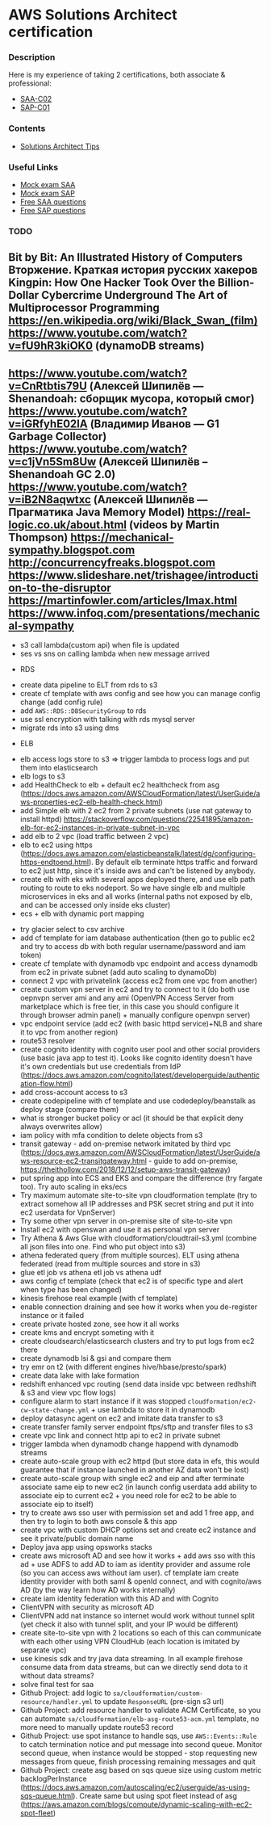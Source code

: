 # AWS Solutions Architect certification

### Description
Here is my experience of taking 2 certifications, both associate & professional:
* [SAA-C02](https://aws.amazon.com/certification/certified-solutions-architect-associate)
* [SAP-C01](https://aws.amazon.com/certification/certified-solutions-architect-professional)

### Contents
* [Solutions Architect Tips](https://github.com/dgaydukov/cert-aws/blob/master/sa/files/sa.md)

### Useful Links
* [Mock exam SAA](https://www.whizlabs.com/aws-solutions-architect-associate)
* [Mock exam SAP](https://www.whizlabs.com/aws-solutions-architect-professional)
* [Free SAA questions](https://www.examtopics.com/exams/amazon/aws-certified-solutions-architect-associate-saa-c02)
* [Free SAP questions](https://www.examtopics.com/exams/amazon/aws-certified-solutions-architect-professional)

### TODO
Bit by Bit: An Illustrated History of Computers
Вторжение. Краткая история русских хакеров
Kingpin: How One Hacker Took Over the Billion-Dollar Cybercrime Underground
The Art of Multiprocessor Programming
https://en.wikipedia.org/wiki/Black_Swan_(film)
https://www.youtube.com/watch?v=fU9hR3kiOK0 (dynamoDB streams)
-----------------------------------------------------------------------------------------------------------------------
https://www.youtube.com/watch?v=CnRtbtis79U (Алексей Шипилёв — Shenandoah: сборщик мусора, который смог)
https://www.youtube.com/watch?v=iGRfyhE02lA (Владимир Иванов — G1 Garbage Collector)
https://www.youtube.com/watch?v=c1jVn5Sm8Uw (Алексей Шипилёв – Shenandoah GC 2.0)
https://www.youtube.com/watch?v=iB2N8aqwtxc (Алексей Шипилёв — Прагматика Java Memory Model)
https://real-logic.co.uk/about.html (videos by Martin Thompson)
https://mechanical-sympathy.blogspot.com
http://concurrencyfreaks.blogspot.com
https://www.slideshare.net/trishagee/introduction-to-the-disruptor
https://martinfowler.com/articles/lmax.html
https://www.infoq.com/presentations/mechanical-sympathy
-----------------------------------------------------------------------------------------------------------------------
+ s3 call lambda(custom api) when file is updated
+ ses vs sns on calling lambda when new message arrived
* RDS
+ create data pipeline to ELT from rds to s3
+ create cf template with aws config and see how you can manage config change (add config rule)
+ add `AWS::RDS::DBSecurityGroup` to rds
+ use ssl encryption with talking with rds mysql server
+ migrate rds into s3 using dms
* ELB
+ elb access logs store to s3 => trigger lambda to process logs and put them into elasticsearch
+ elb logs to s3
+ add HealthCheck to elb + default ec2 healthcheck from asg (https://docs.aws.amazon.com/AWSCloudFormation/latest/UserGuide/aws-properties-ec2-elb-health-check.html)
+ add Simple elb with 2 ec2 from 2 private subnets (use nat gateway to install httpd) https://stackoverflow.com/questions/22541895/amazon-elb-for-ec2-instances-in-private-subnet-in-vpc
+ add elb to 2 vpc (load traffic between 2 vpc)
+ elb to ec2 using https (https://docs.aws.amazon.com/elasticbeanstalk/latest/dg/configuring-https-endtoend.html). By default elb terminate https traffic and forward to ec2 just http, since it's inside aws and can't be listened by anybody.
+ create elb with eks with several apps deployed there, and use elb path routing to route to eks nodeport. So we have single elb and multiple microservices in eks and all works (internal paths not exposed by elb, and can be accessed only inside eks cluster)
+ ecs + elb with dynamic port mapping
* try glacier select to csv archive
* add cf template for iam database authentication (then go to public ec2 and try to access db with both regular username/password and iam token)
* create cf template with dynamodb vpc endpoint and access dynamodb from ec2 in private subnet (add auto scaling to dynamoDb)
* connect 2 vpc with privatelink (access ec2 from one vpc from another)
* create custom vpn server in ec2 and try to connect to it (do both use oepnvpn server ami and any ami (OpenVPN Access Server from marketplace which is free tier, in this case you should configure it through browser admin panel) + manually configure openvpn server)
* vpc endpoint service (add ec2 (with basic httpd service)+NLB and share it to vpc from another region)
* route53 resolver
* create cognito identity with cognito user pool and other social providers (use basic java app to test it). Looks like cognito identity doesn't have it's own credentials but use credentials from IdP (https://docs.aws.amazon.com/cognito/latest/developerguide/authentication-flow.html)
* add cross-account access to s3
* create codepipeline with cf template and use codedeploy/beanstalk as deploy stage (compare them)
* what is stronger bucket policy or acl (it should be that explicit deny always overwrites allow)
* iam policy with mfa condition to delete objects from s3
* transit gateway - add on-premise network imitated by third vpc (https://docs.aws.amazon.com/AWSCloudFormation/latest/UserGuide/aws-resource-ec2-transitgateway.html - guide to add on-premise, https://theithollow.com/2018/12/12/setup-aws-transit-gateway)
* put spring app into ECS and EKS and compare the difference (try fargate too). Try auto scaling in eks/ecs
* Try maximum automate site-to-site vpn cloudformation template (try to extract somehow all IP addresses and PSK secret string and put it into ec2 userdata for VpnServer)
* Try some other vpn server in on-premise site of site-to-site vpn
* Install ec2 with openswan and use it as personal vpn server
* Try Athena & Aws Glue with cloudformation/cloudtrail-s3.yml (combine all json files into one. Find who put object into s3)
* athena federated query (from multiple sources). ELT using athena federated (read from multiple sources and store in s3)
* glue etl job vs athena etl job vs athena udf
* aws config cf template (check that ec2 is of specific type and alert when type has been changed)
* kinesis firehose real example (with cf template)
* enable connection draining and see how it works when you de-register instance or it failed
* create private hosted zone, see how it all works
* create kms and encrypt someting with it
* create cloudsearch/elasticsearch clusters and try to put logs from ec2 there
* create dynamodb lsi & gsi and compare them
* try emr on t2 (with different engines hive/hbase/presto/spark)
* create data lake with lake formation
* redshift enhanced vpc routing (send data inside vpc between redhshift & s3 and view vpc flow logs)
* configure alarm to start instance if it was stopped `cloudformation/ec2-cw-state-change.yml` + use lambda to store it in dynamodb
* deploy datasync agent on ec2 and imitate data transfer to s3
* create transfer family server endpoint ftps/sftp and transfer files to s3
* create vpc link and connect http api to ec2 in private subnet
* trigger lambda when dynamodb change happend with dynamodb streams
* create auto-scale group with ec2 httpd (but store data in efs, this would guarantee that if instance launched in another AZ data won't be lost)
* create auto-scale group with single ec2 and eip and after terminate associate same eip to new ec2 (in launch config userdata add ability to associate eip to current ec2 + you need role for ec2 to be able to associate eip to itself)
* try to create aws sso user with permission set and add 1 free app, and then try to login to both aws console & this app
* create vpc with custom DHCP options set and create ec2 instance and see it private/public domain name
* Deploy java app using opsworks stacks
* create aws microsoft AD and see how it works + add aws sso with this ad + use ADFS to add AD to iam as identity provider and assume role (so you can access aws without iam user). cf template iam create identity provider with both saml & openId connect, and with cognito/aws AD (by the way learn how AD works internally)
* create iam identity federation with this AD and with Cognito
* ClientVPN with security as microsoft AD
* ClientVPN add nat instance so internet would work without tunnel split (yet check it also with tunnel split, and your IP would be different)
* create site-to-site vpn with 2 locations so each of this can communicate with each other using VPN CloudHub (each location is imitated by separate vpc)
* use kinesis sdk and try java data streaming. In all example firehose consume data from data streams, but can we directly send dota to it without data streams?
* solve final test for saa
* Github Project: add logic to `sa/cloudformation/custom-resource/handler.yml` to update `ResponseURL` (pre-sign s3 url)
* Github Project: add resource handler to validate ACM Certificate, so you can automate `sa/cloudformation/elb-asg-route53-acm.yml` template, no more need to manually update route53 record
* Github Project: use spot instance to handle sqs, use `AWS::Events::Rule` to catch termination notice and put message into second queue. Monitor second queue, when instance would be stopped - stop requesting new messages from queue, finish processing remaining messages and quit
* Github Project: create asg based on sqs queue size using custom metric backlogPerInstance (https://docs.aws.amazon.com/autoscaling/ec2/userguide/as-using-sqs-queue.html). Create same but using spot fleet instead of asg (https://aws.amazon.com/blogs/compute/dynamic-scaling-with-ec2-spot-fleet)